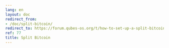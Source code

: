 ```yaml
---
lang: en
layout: doc
redirect_from:
- /doc/split-bitcoin/
redirect_to: https://forum.qubes-os.org/t/how-to-set-up-a-split-bitcoin-wallet/19017
ref: 77
title: Split Bitcoin
---
```

